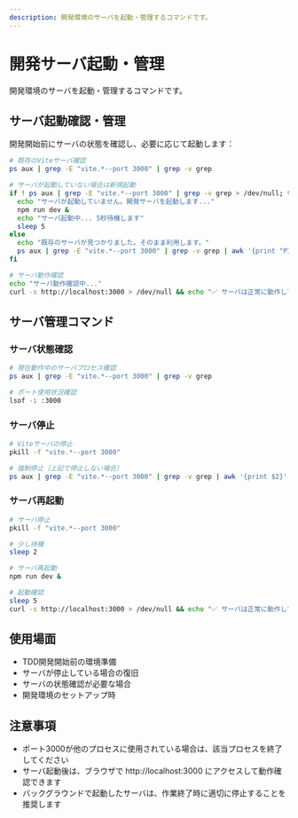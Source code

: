 ```yaml
---
description: 開発環境のサーバを起動・管理するコマンドです。
---
```


# 開発サーバ起動・管理

開発環境のサーバを起動・管理するコマンドです。

## サーバ起動確認・管理

開発開始前にサーバの状態を確認し、必要に応じて起動します：

```bash
# 既存のViteサーバ確認
ps aux | grep -E "vite.*--port 3000" | grep -v grep

# サーバが起動していない場合は新規起動
if ! ps aux | grep -E "vite.*--port 3000" | grep -v grep > /dev/null; then
  echo "サーバが起動していません。開発サーバを起動します..."
  npm run dev &
  echo "サーバ起動中... 5秒待機します"
  sleep 5
else
  echo "既存のサーバが見つかりました。そのまま利用します。"
  ps aux | grep -E "vite.*--port 3000" | grep -v grep | awk '{print "PID: " $2 " - Viteサーバが既に起動中"}'
fi

# サーバ動作確認
echo "サーバ動作確認中..."
curl -s http://localhost:3000 > /dev/null && echo "✅ サーバは正常に動作しています" || echo "⚠️ サーバに接続できません"
```

## サーバ管理コマンド

### サーバ状態確認

```bash
# 現在動作中のサーバプロセス確認
ps aux | grep -E "vite.*--port 3000" | grep -v grep

# ポート使用状況確認
lsof -i :3000
```

### サーバ停止

```bash
# Viteサーバの停止
pkill -f "vite.*--port 3000"

# 強制停止（上記で停止しない場合）
ps aux | grep -E "vite.*--port 3000" | grep -v grep | awk '{print $2}' | xargs kill -9
```

### サーバ再起動

```bash
# サーバ停止
pkill -f "vite.*--port 3000"

# 少し待機
sleep 2

# サーバ再起動
npm run dev &

# 起動確認
sleep 5
curl -s http://localhost:3000 > /dev/null && echo "✅ サーバは正常に動作しています" || echo "⚠️ サーバに接続できません"
```

## 使用場面

- TDD開発開始前の環境準備
- サーバが停止している場合の復旧
- サーバの状態確認が必要な場合
- 開発環境のセットアップ時

## 注意事項

- ポート3000が他のプロセスに使用されている場合は、該当プロセスを終了してください
- サーバ起動後は、ブラウザで http://localhost:3000 にアクセスして動作確認できます
- バックグラウンドで起動したサーバは、作業終了時に適切に停止することを推奨します
